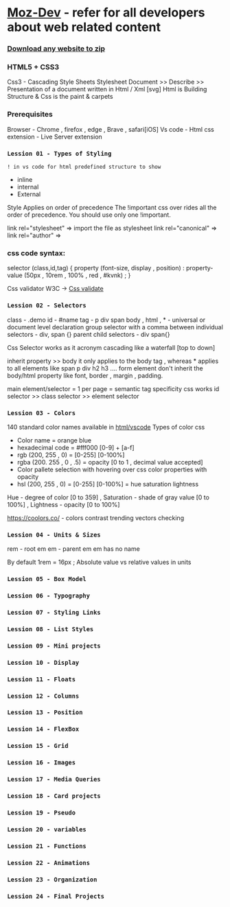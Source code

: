 

# [Moz-Dev](https://developer.mozilla.org/en-US/) - refer for all developers about web related content 

### [Download any website to zip](https://www.google.com/search?channel=fs&client=ubuntu-sn&q=save+web+2+zip)


### **HTML5 + CSS3**
Css3 - Cascading Style Sheets 
Stylesheet Document >> Describe >> Presentation of a document written in Html / Xml [svg] 
Html is Building Structure & Css is the paint & carpets

### **Prerequisites**

Browser - Chrome , firefox , edge , Brave , safari[iOS]
Vs code - Html css extension - Live Server extension

### `Lession 01 - Types of Styling`
`! in vs code for html predefined structure to show`
- inline
- internal
- External

Style Applies on order of precedence
The !important css over rides all the order of precedence.
You should use only one !important.

link rel="stylesheet" => import the file as stylesheet
link rel="canonical" =>
link rel="author" => 

### css code syntax:
selector (class,id,tag) {
property (font-size, display , position) : property-value (50px , 10rem , 100% , red , #kvnk) ;
}

Css validator W3C -> [Css validate](https://jigsaw.w3.org/css-validator/) 

### `Lession 02 - Selectors`
class - .demo
id - #name
tag - p div span
body , html , * - universal or document level declaration 
group selector with a comma between individual selectors - div, span {}
parent child selectors - div span{} 

Css Selector works as it acronym cascading like a waterfall [top to down]

inherit property >> body it only applies to the body tag , whereas * applies to all elements like span p div h2 h3 ....
form element don't inherit the body/html property like font, border , margin , padding.

main element/selector = 1 per page = semantic tag 
specificity css works
id selector >> class selector >> element selector

### `Lession 03 - Colors`
140 standard color names available in [html/vscode](https://www.w3schools.com/colors/colors_names.asp) 
Types of color css
- Color name = orange blue
- hexadecimal code = #fff000 [0-9] + [a-f]
- rgb (200, 255 , 0) = [0-255] [0-100%]
- rgba (200. 255 , 0 , .5) = opacity [0 to 1 , decimal value accepted]
- Color pallete selection with hovering over css color properties with opacity
- hsl (200, 255 , 0) = [0-255] [0-100%] = hue saturation lightness

Hue - degree of color [0 to 359] , Saturation - shade of gray value [0 to 100%] , Lightness - opacity [0 to 100%]

https://coolors.co/ - colors contrast trending vectors checking

### `Lession 04 - Units & Sizes`
rem - root em
em - parent em
em has no name

By default 1rem = 16px ;
Absolute value vs relative values in units

### `Lession 05 - Box Model`
### `Lession 06 - Typography`
### `Lession 07 - Styling Links`
### `Lession 08 - List Styles`
### `Lession 09 - Mini projects`
### `Lession 10 - Display`
### `Lession 11 - Floats`
### `Lession 12 - Columns`
### `Lession 13 - Position`
### `Lession 14 - FlexBox`
### `Lession 15 - Grid`
### `Lession 16 - Images`
### `Lession 17 - Media Queries`
### `Lession 18 - Card projects`
### `Lession 19 - Pseudo`
### `Lession 20 - variables`
### `Lession 21 - Functions`
### `Lession 22 - Animations`
### `Lession 23 - Organization`
### `Lession 24 - Final Projects`





















